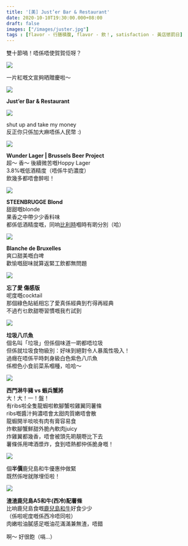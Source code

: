 ```yaml
---
title: '[美] Just’er Bar & Restaurant'
date: 2020-10-10T19:30:00.000+08:00
draft: false
images: ["/images/juster.jpg"]
tags : [flavor - 行膳積腹, flavor - 飲！, satisfaction - 黃店懲罰日]
---
```


雙十節喎！唔係唔使賀賀佢呀？

![](/images/juster1.jpg)

一片紅嘅文宣夠晒贈慶啦～  

![](/images/juster2.jpg)

**Just’er Bar & Restaurant**  

![](/images/juster3.jpg)

shut up and take my money  
反正你只係加大麻唔係人民幣 :)

![](/images/juster4.jpg)

**Wunder Lager | Brussels Beer Project**  
超～ 香～ 後續微苦嘅Hoppy Lager  
3.8%嘅低酒精度（唔係牛奶濃度）  
飲幾多都唔會醉啦！  

![](/images/juster5.jpg)

**STEENBRUGGE Blond**  
甜甜嘅blonde  
果香之中帶少少香料味  
都係低酒精度嘅，同响[比利時](https://hidie.net/belgium2a/)嗰時有啲分別（哈）  

![](/images/juster6.jpg)

**Blanche de Bruxelles**  
爽口甜美嘅白啤  
歡愉嘅甜味就算返緊工飲都無問題  

![](/images/juster7.jpg)

**忘了愛 傷感版**  
呢度嘅cocktail  
那個綠色貼紙相忘了愛真係經典到冇得再經典  
不過冇乜飲甜嘢習慣嘅我冇試到  

![](/images/juster8.jpg)

**垃圾八爪魚**  
個名叫「垃圾」但係個味道一啲都唔垃圾  
但係就垃圾食物級別：好味到絕對令人暴風性吸入！  
過癮在唔係平時刺身級白色紫色八爪魚  
係橙色小食前菜系嗰種，哈哈～  

![](/images/juster.jpg)

**西門淋牛豬 vs 蝦兵蟹將**  
大！大！一！盤！  
有ribs啦全隻龍蝦啦軟腳蟹啦雞翼同薯條  
ribs嘅醬汁夠濃唔會太甜肉質嫩唔會散  
龍蝦開半啖啖有肉有膏容易食  
炸軟腳蟹鮮甜外脆內軟肉juicy  
炸雞翼都幾香，唔會被頭先啲靚嘢比下去  
薯條係用啤酒漿炸，食到唔熱都仲係脆身嘅！  

![](/images/juster9.jpg)

個**半價**鹿兒島和牛優惠仲做緊  
既然係咁就隊埋佢啦！

![](/images/juster10.jpg)

**渣渣鹿兒島A5和牛(西冷)配薯條**  
比响鹿兒島食嘅[鹿兒島和牛](https://hidie.net/kojkmi6m/)好食少少  
（係啦呢度嘅係西冷唔同啦）  
肉嫩啦油膩感足嘅油花滿滿兼無渣，唔錯  
  
  
  
啊～ 好很飽（嗝...）  
